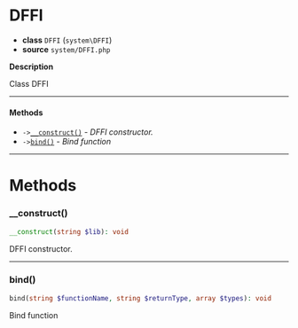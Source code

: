 # DFFI

- **class** `DFFI` (`system\DFFI`)
- **source** `system/DFFI.php`

**Description**

Class DFFI

---

#### Methods

- `->`[`__construct()`](#method-__construct) - _DFFI constructor._
- `->`[`bind()`](#method-bind) - _Bind function_

---
# Methods

<a name="method-__construct"></a>

### __construct()
```php
__construct(string $lib): void
```
DFFI constructor.

---

<a name="method-bind"></a>

### bind()
```php
bind(string $functionName, string $returnType, array $types): void
```
Bind function